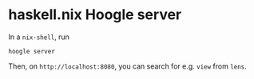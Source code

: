 # haskell.nix Hoogle server

In a `nix-shell`, run

```
hoogle server
```

Then, on `http://localhost:8080`, you can search for e.g. `view` from `lens`.
